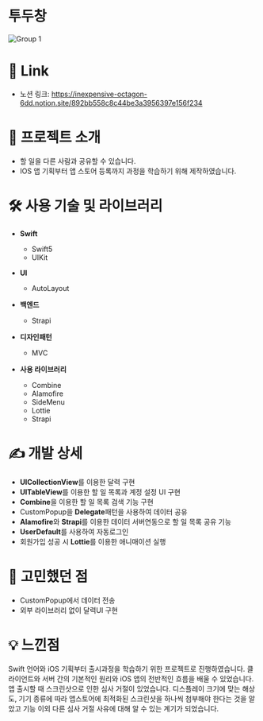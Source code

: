 # 투두창
![Group 1](https://user-images.githubusercontent.com/54075367/211333924-4eb16d8f-5a6e-4037-ab7f-1de03ac4a626.png)

# 🔗 Link
* 노션 링크: https://inexpensive-octagon-6dd.notion.site/892bb558c8c44be3a3956397e156f234

# 📝 프로젝트 소개
- 할 일을 다른 사람과 공유할 수 있습니다.
- IOS 앱 기획부터 앱 스토어 등록까지 과정을 학습하기 위해 제작하였습니다.

# 🛠 사용 기술 및 라이브러리
- **Swift**
    - Swift5
    - UIKit
- **UI**
    - AutoLayout
- **백엔드**
    - Strapi
- **디자인패턴**
    - MVC

- **사용 라이브러리**
    - Combine
    - Alamofire
    - SideMenu
    - Lottie
    - Strapi

# ✍️ 개발 상세
- **UICollectionView**를 이용한 달력 구현
- **UITableView**를 이용한 할 일 목록과 계정 설정 UI 구현
- **Combine**을 이용한 할 일 목록 검색 기능 구현
- CustomPopup을 **Delegate**패턴을 사용하여 데이터 공유
- **Alamofire**와 **Strapi**를 이용한 데이터 서버연동으로 할 일 목록 공유 기능
- **UserDefault**를 사용하여 자동로그인
- 회원가입 성공 시 **Lottie**를 이용한 애니매이션 실행

# 🤔 고민했던 점
- CustomPopup에서 데이터 전송
- 외부 라이브러리 없이 달력UI 구현

# 💡 느낀점
Swift 언어와 iOS 기획부터 출시과정을 학습하기 위한 프로젝트로 진행하였습니다. 클라이언트와 서버 간의 기본적인 원리와 iOS 앱의 전반적인 흐름을 배울 수 있었습니다. 앱 출시할 때 스크린샷으로 인한 심사 거절이 있었습니다. 디스플레이 크기에 맞는 해상도, 기기 종류에 따라 앱스토어에 최적화된 스크린샷을 하나씩 첨부해야 한다는 것을 알았고 기능 이외 다른 심사 거절 사유에 대해 알 수 있는 계기가 되었습니다.

<!-- ## History
### 2023.01.09 
  * _v1.0.2 버전 업데이트_
  * 로그인, 회원가입, 로그아웃, 계정삭제기능 추가
  * 달력 기능 개선
  * 할 일 목록 검색 기능 추가
  * 사이드메뉴 추가
### 2022.12.10
  * 앱 등록
-->
